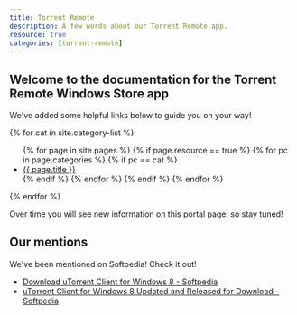```yaml
---
title: Torrent Remote
description: A few words about our Torrent Remote app.
resource: true
categories: [torrent-remote]
---
```


## Welcome to the documentation for the Torrent Remote Windows Store app

We've added some helpful links below to guide you on your way!

{% for cat in site.category-list %}
<ul>
  {% for page in site.pages %}
    {% if page.resource == true %}
      {% for pc in page.categories %}
        {% if pc == cat %}
          <li><a href="/docs/{{ page.url }}">{{ page.title }}</a></li>
        {% endif %}   <!-- cat-match-p -->
      {% endfor %}  <!-- page-category -->
    {% endif %}   <!-- resource-p -->
  {% endfor %}  <!-- page -->
</ul>
{% endfor %}  <!-- cat -->

Over time you will see new information on this portal page, so stay tuned!

## Our mentions

We've been mentioned on Softpedia! Check it out!

  - [Download uTorrent Client for Windows 8 - Softpedia](http://news.softpedia.com/news/Download-uTorrent-Client-for-Windows-8-315970.shtml)
- [uTorrent Client for Windows 8 Updated and Released for Download - Softpedia](http://news.softpedia.com/news/uTorrent-Client-for-Windows-8-Updated-and-Released-for-Download-317351.shtml)

